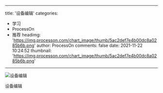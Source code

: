 
---
title: '设备编辑'
categories: 
 - 学习
 - ProcessOn
 - 推荐
headimg: 'https://img.processon.com/chart_image/thumb/5ac2def7e4b00dc8a0285b6b.png'
author: ProcessOn
comments: false
date: 2021-11-22 10:24:52
thumbnail: 'https://img.processon.com/chart_image/thumb/5ac2def7e4b00dc8a0285b6b.png'
---

<div>   
<img class="thumb" alt="设备编辑" src="https://img.processon.com/chart_image/thumb/5ac2def7e4b00dc8a0285b6b.png" referrerpolicy="no-referrer">
<p>设备编辑</p>  
</div>
            